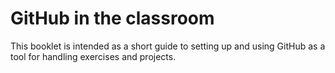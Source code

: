 # GitHub in the classroom

This booklet is intended as a short guide to setting up and using GitHub as a tool for handling exercises and projects.
